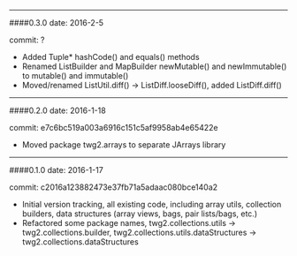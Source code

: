 --------
####0.3.0
date: 2016-2-5

commit: ?

* Added Tuple* hashCode() and equals() methods
* Renamed ListBuilder and MapBuilder newMutable() and newImmutable() to mutable() and immutable()
* Moved/renamed ListUtil.diff() -> ListDiff.looseDiff(), added ListDiff.diff()


--------
####0.2.0
date: 2016-1-18

commit: e7c6bc519a003a6916c151c5af9958ab4e65422e

* Moved package twg2.arrays to separate JArrays library


--------
####0.1.0
date: 2016-1-17

commit: c2016a123882473e37fb71a5adaac080bce140a2

* Initial version tracking, all existing code, including array utils, collection builders, data structures (array views, bags, pair lists/bags, etc.)
* Refactored some package names, twg2.collections.utils -> twg2.collections.builder, twg2.collections.utils.dataStructures -> twg2.collections.dataStructures
